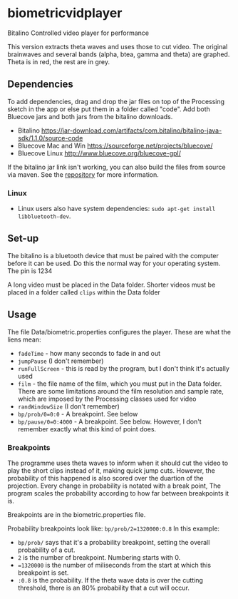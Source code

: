 # biometricvidplayer
Bitalino Controlled video player for performance

This version extracts theta waves and uses those to cut video.
The original brainwaves and several bands (alpha, btea, gamma and theta) are graphed. Theta is in red, the rest are in grey.

## Dependencies
To add dependencies, drag and drop the jar files on top of the Processing sketch in the app or else put them in a folder called "code".  Add both Bluecove jars and both jars from the bitalino downloads.

* Bitalino https://jar-download.com/artifacts/com.bitalino/bitalino-java-sdk/1.1.0/source-code
* Bluecove Mac and Win https://sourceforge.net/projects/bluecove/
* Bluecove Linux http://www.bluecove.org/bluecove-gpl/

If the bitalino jar link isn't working, you can also build the files from source via maven. See the [repository](https://github.com/BITalinoWorld/java-sdk) for more information.


### Linux
* Linux users also have system dependencies: `sudo apt-get install libbluetooth-dev`.

## Set-up
The bitalino is a bluetooth device that must be paired with the computer before it can be used. Do this the normal way for your operating system. The pin is 1234

A long video must be placed in the Data folder.
Shorter videos must be placed in a folder called `clips` within the Data folder

## Usage
The file Data/biometric.properties configures the player.
These are what the liens mean:

* `fadeTime` - how many seconds to fade in and out
* `jumpPause` (I don't remember)
* `runFullScreen` - this is read by the program, but I don't think it's actually used
* `film` - the file name of the film, which you must put in the Data folder. There are some limitations around the film resolution and sample rate,  which are imposed by the Processing classes used for video
* `randWindowSize` (I don't remember)
* `bp/prob/0=0:0` - A breakpoint. See below
* `bp/pause/0=0:4000` - A breakpoint. See below. However, I don't remember exactly what this kind of point does.

### Breakpoints

The programme uses theta waves to inform when it should cut the video to play the short clips instead of it, making quick jump cuts. However, the probability of this happened is also scored over the duartion of the projection. Every change in probability is notated with a break point, The program scales the probability according to how far between breakpoints it is.

Breakpoints are in the biometric.properties file.

Probability breakpoints look like: `bp/prob/2=1320000:0.8` In this example: 
* `bp/prob/` says that it's a probability breakpoint, setting the overall probability of a cut. 
* `2` is the number of breakpoint. Numbering starts with 0.
* `=1320000` is the number of miliseconds from the start at which this breakpoint is set.
* `:0.8` is the probability. If the theta wave data is over the cutting threshold, there is an 80% probability that a cut will occur.

